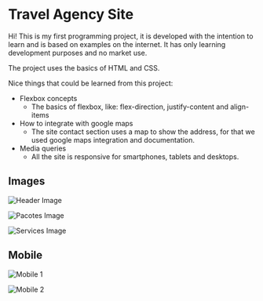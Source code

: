 # Travel Agency Site

Hi! This is my first programming project, it is developed with the intention to learn and is based on examples on the internet. It has only learning development purposes and no market use.

The project uses the basics of HTML and CSS.

Nice things that could be learned from this project:

-   Flexbox concepts
    -   The basics of flexbox, like: flex-direction, justify-content and align-items
-   How to integrate with google maps
    -   The site contact section uses a map to show the address, for that we used google maps integration and documentation.
-   Media queries
    -   All the site is responsive for smartphones, tablets and desktops.

## Images
![Header Image](https://github.com/ViniMerc/teste1/blob/master/assets/Capturar%201.PNG?raw=true)<p>
![Pacotes Image](https://github.com/ViniMerc/teste1/blob/master/assets/Capturar%202.PNG?raw=true)<p>![Services Image](https://github.com/ViniMerc/teste1/blob/master/assets/Capturar%203.PNG?raw=true)
## Mobile 
![Mobile 1](https://github.com/ViniMerc/teste1/blob/master/assets/Capturar%20mobile.PNG?raw=true)

![Mobile 2](https://github.com/ViniMerc/teste1/blob/master/assets/Capturar%20%202.PNG?raw=true)
